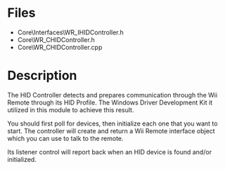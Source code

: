 # Files #

  * Core\Interfaces\WR\_IHIDController.h
  * Core\WR\_CHIDController.h
  * Core\WR\_CHIDController.cpp

# Description #

The HID Controller detects and prepares communication through the Wii Remote through its HID Profile. The Windows Driver Development Kit it utilized in this module to achieve this result.

You should first poll for devices, then initialize each one that you want to start. The controller will create and return a Wii Remote interface object which you can use to talk to the remote.

Its listener control will report back when an HID device is found and/or initialized.